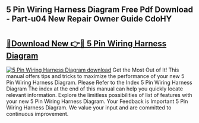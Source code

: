 ## 5 Pin Wiring Harness Diagram Free Pdf Download - Part-u04 New Repair Owner Guide CdoHY

# <h2><a href="http://dft3hz.blite.top/?on=5+Pin+Wiring+Harness+Diagram">🔗Download New 👉🔴 5 Pin Wiring Harness Diagram</a></h2>

[![5 Pin Wiring Harness Diagram download](https://i.imgur.com/lujVjoI.png)](http://dft3hz.blite.top/?on=5+Pin+Wiring+Harness+Diagram)
Get the Most Out of It! This manual offers tips and tricks to maximize the performance of your new 5 Pin Wiring Harness Diagram. Please Refer to the Index 5 Pin Wiring Harness Diagram The index at the end of this manual can help you quickly locate relevant information. Explore the limitless possibilities of list of features with your new 5 Pin Wiring Harness Diagram. Your Feedback is Important 5 Pin Wiring Harness Diagram. We value your input and are committed to continuous improvement.

